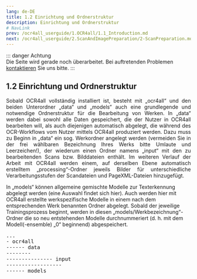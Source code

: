 ```yaml
---
lang: de-DE
title: 1.2 Einrichtung und Ordnerstruktur
description: Einrichtung und Ordnerstruktur
# NavLink
prev: /ocr4all_userguide/1.OCR4all/1.1_Introduction.md
next: /ocr4all_userguide/2.ScanAndImagePreparation/2-ScanPreparation.md
---
```

::: danger Achtung  
Die Seite wird gerade noch überarbeitet.
Bei auftretenden Problemen [kontaktieren](mailto:florian.langhanki@uni-wuerzburg.de) Sie uns bitte.
:::
## 1.2	Einrichtung und Ordnerstruktur

<p style="text-align: justify">Sobald OCR4all vollständig installiert ist, besteht mit „ocr4all“ und den beiden Unterordner „data“ und „models“ auch eine grundlegende und notwendige Ordnerstruktur für die Bearbeitung von Werken. In „data“ werden dabei sowohl alle Daten gespeichert, die der Nutzer in OCR4all bearbeiten will, als auch diejenigen automatisch abgelegt, die während des OCR-Workflows vom Nutzer mittels OCR4all produziert werden. Dazu muss zu Beginn in „data“ ein sog. Werkordner angelegt werden (vermeiden Sie in der frei wählbaren Bezeichnung Ihres Werks bitte Umlaute und Leerzeichen!), der wiederum einen Ordner namens „input“ mit den zu bearbeitenden Scans bzw. Bilddateien enthält. Im weiteren Verlauf der Arbeit mit OCR4all werden einem, auf derselben Ebene automatisch erstelltem „processing“-Ordner jeweils Bilder für unterschiedliche Verarbeitungsstufen der Scandateien und PageXML-Dateien hinzugefügt.

In „models“ können allgemeine gemischte Modelle zur Texterkennung abgelegt werden (eine Auswahl findet sich hier). Auch werden hier mit OCR4all erstellte werkspezifische Modelle in einem nach dem entsprechenden Werk benannten Ordner abgelegt. Sobald der jeweilige Trainingsprozess beginnt, werden in diesen „models/Werkbezeichnung“-Ordner die so neu entstehenden Modelle durchnummeriert (d. h. mit dem Modell(-ensemble) „0“ beginnend) abgespeichert.
</p>

<pre>
...
- ocr4all
------ data
-------- <Ihr Werk>
--------------- input
------------------ <Bilder>
------ models
</pre>
